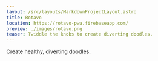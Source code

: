 ```yaml
---
layout: /src/layouts/MarkdownProjectLayout.astro
title: Rotavo
location: https://rotavo-pwa.firebaseapp.com/
preview: ./images/rotavo.png
teaser: Twiddle the knobs to create diverting doodles.
---
```

Create healthy, diverting doodles.